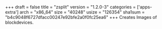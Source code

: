 +++
draft = false
title = "zsplit"
version = "1.2.0-3"
categories = ['apps-extra']
arch = "x86_64"
size = "40248"
usize = "126354"
sha1sum = "b4c9048f6727dfacc00247e92bfe2a0f0fc25ea6"
+++
Creates Images of blockdevices.